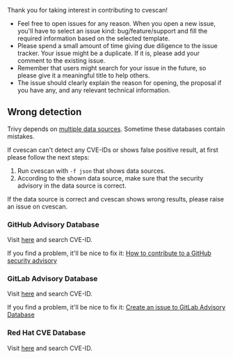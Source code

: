 Thank you for taking interest in contributing to cvescan!

- Feel free to open issues for any reason. When you open a new issue, you'll have to select an issue kind: bug/feature/support and fill the required information based on the selected template.
- Please spend a small amount of time giving due diligence to the issue tracker. Your issue might be a duplicate. If it is, please add your comment to the existing issue.
- Remember that users might search for your issue in the future, so please give it a meaningful title to help others.
- The issue should clearly explain the reason for opening, the proposal if you have any, and any relevant technical information.

## Wrong detection
Trivy depends on [multiple data sources](https://w3security.github.io/cvescan/latest/docs/vulnerability/detection/data-source/).
Sometime these databases contain mistakes.

If cvescan can't detect any CVE-IDs or shows false positive result, at first please follow the next steps:

1. Run cvescan with `-f json` that shows data sources.
2. According to the shown data source, make sure that the security advisory in the data source is correct.

If the data source is correct and cvescan shows wrong results, please raise an issue on cvescan.

### GitHub Advisory Database
Visit [here](https://github.com/advisories) and search CVE-ID.

If you find a problem, it'll be nice to fix it: [How to contribute to a GitHub security advisory](https://github.blog/2022-02-22-github-advisory-database-now-open-to-community-contributions/)
 
### GitLab Advisory Database
Visit [here](https://advisories.gitlab.com/) and search CVE-ID.

If you find a problem, it'll be nice to fix it: [Create an issue to GitLab Advisory Database](https://gitlab.com/gitlab-org/security-products/gemnasium-db/-/issues/new)
 
### Red Hat CVE Database
Visit [here](https://access.redhat.com/security/security-updates/?cwe=476#/cve) and search CVE-ID.

